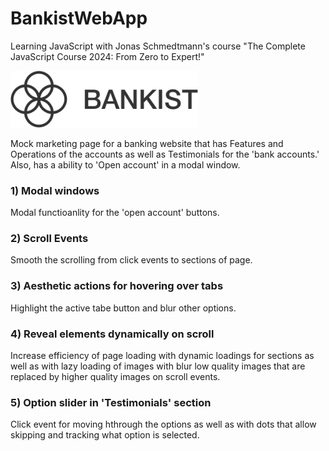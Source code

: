 # BankistWebApp
Learning JavaScript with Jonas Schmedtmann's course "The Complete JavaScript Course 2024: From Zero to Expert!"

<img src="/img/logo.png" width="300">

Mock marketing page for a banking website that has Features and Operations of the accounts as well as Testimonials for the 'bank accounts.' Also, has a ability to 'Open account' in a modal window.

### 1) Modal windows
Modal functioanlity for the 'open account' buttons.

### 2) Scroll Events
Smooth the scrolling from click events to sections of page.

### 3) Aesthetic actions for hovering over tabs
Highlight the active tabe button and blur other options.

### 4) Reveal elements dynamically on scroll
Increase efficiency of page loading with dynamic loadings for sections as well as with lazy loading of images with blur low quality images that are replaced by higher quality images on scroll events.

### 5) Option slider in 'Testimonials' section
Click event for moving hthrough the options as well as with dots that allow skipping and tracking what option is selected.
